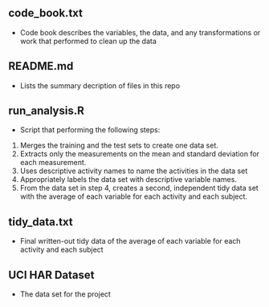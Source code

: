 ## code_book.txt

- Code book describes the variables, the data, and any transformations or work that performed to clean up the data

## README.md

- Lists the summary decription of files in this repo


## run_analysis.R

- Script that performing the following steps:
1. Merges the training and the test sets to create one data set.
2. Extracts only the measurements on the mean and standard deviation for each measurement.
3. Uses descriptive activity names to name the activities in the data set
4. Appropriately labels the data set with descriptive variable names.
5. From the data set in step 4, creates a second, independent tidy data set with the average of each variable for each activity and each subject.

## tidy_data.txt

- Final written-out tidy data of the average of each variable for each activity and each subject

## UCI HAR Dataset

- The data set for the project
